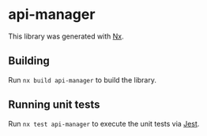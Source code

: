 # api-manager

This library was generated with [Nx](https://nx.dev).

## Building

Run `nx build api-manager` to build the library.

## Running unit tests

Run `nx test api-manager` to execute the unit tests via [Jest](https://jestjs.io).
